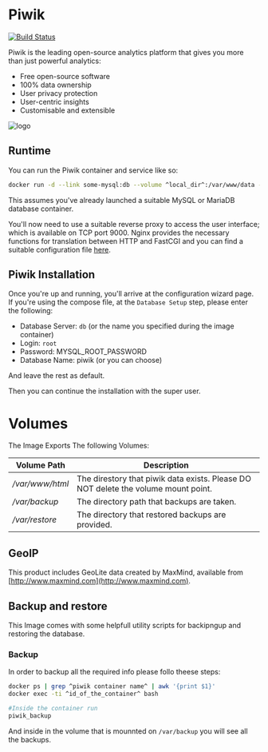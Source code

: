 # Piwik

[![Build Status](https://travis-ci.org/piwik/docker-piwik.svg?branch=master)](https://travis-ci.org/piwik/docker-piwik)

Piwik is the leading open-source analytics platform that gives you more than just powerful analytics:

- Free open-source software
- 100% data ownership
- User privacy protection
- User-centric insights
- Customisable and extensible

![logo](https://rawgit.com/piwik/docker-piwik/master/logo.svg)

## Runtime

You can run the Piwik container and service like so:

```bash
docker run -d --link some-mysql:db --volume ^local_dir^:/var/www/data --volume ^backup_dir^:/var/backup --volume ^restore_dir^:/var/restore -p ^some_port^:80 piwik
```

This assumes you've already launched a suitable MySQL or MariaDB database container.

You'll now need to use a suitable reverse proxy to access the user interface; which is available on TCP port 9000. Nginx provides the necessary functions for translation between HTTP and FastCGI and you can find a suitable configuration file [here](https://github.com/indiehosters/piwik/blob/master/nginx.conf).

## Piwik Installation

Once you're up and running, you'll arrive at the configuration wizard page. If you're using the compose file, at the `Database Setup` step, please enter the following:

- Database Server: `db` (or the name you specified during the image container)
- Login: `root`
- Password: MYSQL_ROOT_PASSWORD
- Database Name: piwik (or you can choose)

And leave the rest as default.

Then you can continue the installation with the super user.

# Volumes

The Image Exports The following Volumes:

Volume Path | Description
--- | ---
*/var/www/html* | The direstory that piwik data exists. Please DO NOT delete the volume mount point.
*/var/backup* | The directory path that backups are taken.
*/var/restore* | The directory that restored backups are provided.

## GeoIP

This product includes GeoLite data created by MaxMind, available from [http://www.maxmind.com](http://www.maxmind.com).

## Backup and restore

This Image comes with some helpfull utility scripts for backipngup and restoring the database.

### Backup

In order to backup all the required info please follo theese steps:

```bash
docker ps | grep ^piwik container name^ | awk '{print $1}'
docker exec -ti ^id_of_the_container^ bash

#Inside the container run
piwik_backup

```

And inside in the volume that is mounnted on `/var/backup` you will see all the backups.
